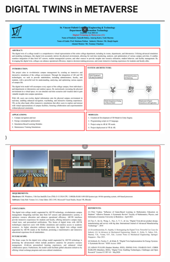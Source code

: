 # DIGITAL TWINS in METAVERSE



![ProjectScreen](https://raw.githubusercontent.com/sumedhgh29/SD-College/refs/heads/main/Images/Screenshot%202025-07-21%20191635.png))

![ProjectScreen](https://raw.githubusercontent.com/sumedhgh29/SD-College/refs/heads/main/Images/Screenshot%202025-07-21%20191644.png)
